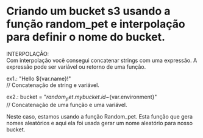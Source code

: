 # Criando um bucket s3 usando a função random_pet e interpolação para definir o nome do bucket.

INTERPOLAÇÃO:  
Com interpolação você consegui concatenar strings com uma expressão.  A expressão pode ser variável ou retorno de uma função.

ex1.: "Hello ${var.name}!"  
// Concatenação de string e variável.
  
ex2.: bucket = "${random_pet.mybucket.id}-${var.environment}"  
// Concatenação de uma função e uma variável.  

Neste caso, estamos usando a função Random_pet. Esta função que gera nomes aleatórios e aqui ela foi usada gerar um nome aleatório para nosso bucket.

